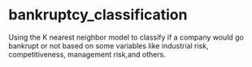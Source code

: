 # bankruptcy_classification
Using the K nearest neighbor model to classify if a company would go bankrupt or not based on some variables like industrial risk, competitiveness,  management risk,and others.
